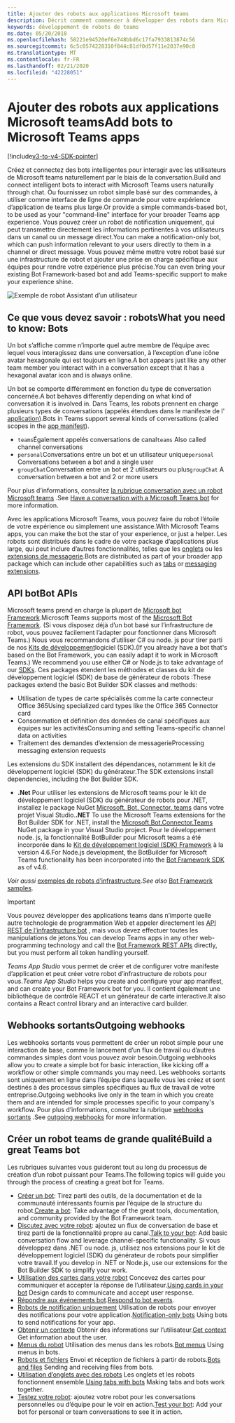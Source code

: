 ```yaml
---
title: Ajouter des robots aux applications Microsoft teams
description: Décrit comment commencer à développer des robots dans Microsoft teams
keywords: développement de robots de teams
ms.date: 05/20/2018
ms.openlocfilehash: 58221e94520ef6e748bbd6c17fa7933813874c56
ms.sourcegitcommit: 6c5c0574228310f844c81df0d57f11e2037e90c8
ms.translationtype: MT
ms.contentlocale: fr-FR
ms.lasthandoff: 02/21/2020
ms.locfileid: "42228051"
---
```

# <a name="add-bots-to-microsoft-teams-apps"></a><span data-ttu-id="90e6e-104">Ajouter des robots aux applications Microsoft teams</span><span class="sxs-lookup"><span data-stu-id="90e6e-104">Add bots to Microsoft Teams apps</span></span>

[!include[v3-to-v4-SDK-pointer](~/includes/v3-to-v4-pointer-bots.md)]

<span data-ttu-id="90e6e-105">Créez et connectez des bots intelligentes pour interagir avec les utilisateurs de Microsoft teams naturellement par le biais de la conversation.</span><span class="sxs-lookup"><span data-stu-id="90e6e-105">Build and connect intelligent bots to interact with Microsoft Teams users naturally through chat.</span></span> <span data-ttu-id="90e6e-106">Ou fournissez un robot simple basé sur des commandes, à utiliser comme interface de ligne de commande pour votre expérience d’application de teams plus large.</span><span class="sxs-lookup"><span data-stu-id="90e6e-106">Or provide a simple commands-based bot, to be used as your "command-line" interface for your broader Teams app experience.</span></span> <span data-ttu-id="90e6e-107">Vous pouvez créer un robot de notification uniquement, qui peut transmettre directement les informations pertinentes à vos utilisateurs dans un canal ou un message direct.</span><span class="sxs-lookup"><span data-stu-id="90e6e-107">You can make a notification-only bot, which can push information relevant to your users directly to them in a channel or direct message.</span></span> <span data-ttu-id="90e6e-108">Vous pouvez même mettre votre robot basé sur une infrastructure de robot et ajouter une prise en charge spécifique aux équipes pour rendre votre expérience plus précise.</span><span class="sxs-lookup"><span data-stu-id="90e6e-108">You can even bring your existing Bot Framework-based bot and add Teams-specific support to make your experience shine.</span></span>

![Exemple de robot Assistant d’un utilisateur](~/assets/images/bot_example.png)

## <a name="what-you-need-to-know-bots"></a><span data-ttu-id="90e6e-110">Ce que vous devez savoir : robots</span><span class="sxs-lookup"><span data-stu-id="90e6e-110">What you need to know: Bots</span></span>

<span data-ttu-id="90e6e-111">Un bot s’affiche comme n’importe quel autre membre de l’équipe avec lequel vous interagissez dans une conversation, à l’exception d’une icône avatar hexagonale qui est toujours en ligne.</span><span class="sxs-lookup"><span data-stu-id="90e6e-111">A bot appears just like any other team member you interact with in a conversation except that it has a hexagonal avatar icon and is always online.</span></span>

<span data-ttu-id="90e6e-112">Un bot se comporte différemment en fonction du type de conversation concernée.</span><span class="sxs-lookup"><span data-stu-id="90e6e-112">A bot behaves differently depending on what kind of conversation it is involved in.</span></span> <span data-ttu-id="90e6e-113">Dans Teams, les robots prennent en charge plusieurs types de conversations (appelés étendues dans le manifeste de l' [application](~/resources/schema/manifest-schema.md)).</span><span class="sxs-lookup"><span data-stu-id="90e6e-113">Bots in Teams support several kinds of conversations (called scopes in the [app manifest](~/resources/schema/manifest-schema.md)).</span></span>

* <span data-ttu-id="90e6e-114">`teams`Également appelés conversations de canal</span><span class="sxs-lookup"><span data-stu-id="90e6e-114">`teams` Also called channel conversations</span></span>
* <span data-ttu-id="90e6e-115">`personal`Conversations entre un bot et un utilisateur unique</span><span class="sxs-lookup"><span data-stu-id="90e6e-115">`personal` Conversations between a bot and a single user</span></span>
* <span data-ttu-id="90e6e-116">`groupChat`Conversation entre un bot et 2 utilisateurs ou plus</span><span class="sxs-lookup"><span data-stu-id="90e6e-116">`groupChat` A conversation between a bot and 2 or more users</span></span>

<span data-ttu-id="90e6e-117">Pour plus d’informations, consultez [la rubrique conversation avec un robot Microsoft teams](~/resources/bot-v3/bot-conversations/bots-conversations.md) .</span><span class="sxs-lookup"><span data-stu-id="90e6e-117">See [Have a conversation with a Microsoft Teams bot](~/resources/bot-v3/bot-conversations/bots-conversations.md) for more information.</span></span>

<span data-ttu-id="90e6e-118">Avec les applications Microsoft Teams, vous pouvez faire du robot l’étoile de votre expérience ou simplement une assistance.</span><span class="sxs-lookup"><span data-stu-id="90e6e-118">With Microsoft Teams apps, you can make the bot the star of your experience, or just a helper.</span></span> <span data-ttu-id="90e6e-119">Les robots sont distribués dans le cadre de votre package d’applications plus large, qui peut inclure d’autres fonctionnalités, telles que les [onglets](~/tabs/what-are-tabs.md) ou les [extensions de messagerie](~/messaging-extensions/what-are-messaging-extensions.md).</span><span class="sxs-lookup"><span data-stu-id="90e6e-119">Bots are distributed as part of your broader app package which can include other capabilities such as [tabs](~/tabs/what-are-tabs.md) or [messaging extensions](~/messaging-extensions/what-are-messaging-extensions.md).</span></span>

## <a name="bot-apis"></a><span data-ttu-id="90e6e-120">API bot</span><span class="sxs-lookup"><span data-stu-id="90e6e-120">Bot APIs</span></span>

<span data-ttu-id="90e6e-121">Microsoft teams prend en charge la plupart de [Microsoft bot Framework](https://dev.botframework.com/).</span><span class="sxs-lookup"><span data-stu-id="90e6e-121">Microsoft Teams supports most of the [Microsoft Bot Framework](https://dev.botframework.com/).</span></span> <span data-ttu-id="90e6e-122">(Si vous disposez déjà d’un bot basé sur l’infrastructure de robot, vous pouvez facilement l’adapter pour fonctionner dans Microsoft Teams.) Nous vous recommandons d’utiliser C# ou node. js pour tirer parti de nos [Kits de développement](/microsoftteams/platform/#pivot=sdk-tools)logiciel (SDK).</span><span class="sxs-lookup"><span data-stu-id="90e6e-122">(If you already have a bot that's based on the Bot Framework, you can easily adapt it to work in Microsoft Teams.) We recommend you use either C# or Node.js to take advantage of our [SDKs](/microsoftteams/platform/#pivot=sdk-tools).</span></span> <span data-ttu-id="90e6e-123">Ces packages étendent les méthodes et classes du kit de développement logiciel (SDK) de base de générateur de robots :</span><span class="sxs-lookup"><span data-stu-id="90e6e-123">These packages extend the basic Bot Builder SDK classes and methods:</span></span>

* <span data-ttu-id="90e6e-124">Utilisation de types de carte spécialisés comme la carte connecteur Office 365</span><span class="sxs-lookup"><span data-stu-id="90e6e-124">Using specialized card types like the Office 365 Connector card</span></span>
* <span data-ttu-id="90e6e-125">Consommation et définition des données de canal spécifiques aux équipes sur les activités</span><span class="sxs-lookup"><span data-stu-id="90e6e-125">Consuming and setting Teams-specific channel data on activities</span></span>
* <span data-ttu-id="90e6e-126">Traitement des demandes d’extension de messagerie</span><span class="sxs-lookup"><span data-stu-id="90e6e-126">Processing messaging extension requests</span></span>

<span data-ttu-id="90e6e-127">Les extensions du SDK installent des dépendances, notamment le kit de développement logiciel (SDK) du générateur.</span><span class="sxs-lookup"><span data-stu-id="90e6e-127">The SDK extensions install dependencies, including the Bot Builder SDK.</span></span>

* <span data-ttu-id="90e6e-128">**.Net** Pour utiliser les extensions de Microsoft teams pour le kit de développement logiciel (SDK) du générateur de robots pour .NET, installez le package NuGet [Microsoft. Bot. Connector. teams](https://www.nuget.org/packages/Microsoft.Bot.Connector.Teams) dans votre projet Visual Studio.</span><span class="sxs-lookup"><span data-stu-id="90e6e-128">**.NET** To use the Microsoft Teams extensions for the Bot Builder SDK for .NET, install the [Microsoft.Bot.Connector.Teams](https://www.nuget.org/packages/Microsoft.Bot.Connector.Teams) NuGet package in your Visual Studio project.</span></span> <span data-ttu-id="90e6e-129">Pour le développement node. js, la fonctionnalité BotBuilder pour Microsoft teams a été incorporée dans le [Kit de développement logiciel (SDK) Framework](https://github.com/microsoft/botframework-sdk) à la version 4.6.</span><span class="sxs-lookup"><span data-stu-id="90e6e-129">For Node.js development, the BotBuilder for Microsoft Teams functionality has been incorporated into the [Bot Framework SDK](https://github.com/microsoft/botframework-sdk) as of v4.6.</span></span>

<span data-ttu-id="90e6e-130">*Voir aussi* [exemples de robots d’infrastructure](https://github.com/Microsoft/BotBuilder-Samples/blob/master/README.md).</span><span class="sxs-lookup"><span data-stu-id="90e6e-130">*See also* [Bot Framework samples](https://github.com/Microsoft/BotBuilder-Samples/blob/master/README.md).</span></span>

> [!IMPORTANT]
> <span data-ttu-id="90e6e-131">Vous pouvez développer des applications teams dans n’importe quelle autre technologie de programmation Web et appeler directement les [API REST de l’infrastructure bot](/bot-framework/rest-api/bot-framework-rest-overview) , mais vous devez effectuer toutes les manipulations de jetons.</span><span class="sxs-lookup"><span data-stu-id="90e6e-131">You can develop Teams apps in any other web-programming technology and call the [Bot Framework REST APIs](/bot-framework/rest-api/bot-framework-rest-overview) directly, but you must perform all token handling yourself.</span></span>

<span data-ttu-id="90e6e-132">*Teams App Studio* vous permet de créer et de configurer votre manifeste d’application et peut créer votre robot d’infrastructure de robots pour vous.</span><span class="sxs-lookup"><span data-stu-id="90e6e-132">*Teams App Studio* helps you create and configure your app manifest, and can create your Bot Framework bot for you.</span></span> <span data-ttu-id="90e6e-133">Il contient également une bibliothèque de contrôle REACT et un générateur de carte interactive.</span><span class="sxs-lookup"><span data-stu-id="90e6e-133">It also contains a React control library and an interactive card builder.</span></span>

## <a name="outgoing-webhooks"></a><span data-ttu-id="90e6e-134">Webhooks sortants</span><span class="sxs-lookup"><span data-stu-id="90e6e-134">Outgoing webhooks</span></span>

<span data-ttu-id="90e6e-135">Les webhooks sortants vous permettent de créer un robot simple pour une interaction de base, comme le lancement d’un flux de travail ou d’autres commandes simples dont vous pouvez avoir besoin.</span><span class="sxs-lookup"><span data-stu-id="90e6e-135">Outgoing webhooks allow you to create a simple bot for basic interaction, like kicking off a workflow or other simple commands you may need.</span></span> <span data-ttu-id="90e6e-136">Les webhooks sortants sont uniquement en ligne dans l’équipe dans laquelle vous les créez et sont destinés à des processus simples spécifiques au flux de travail de votre entreprise.</span><span class="sxs-lookup"><span data-stu-id="90e6e-136">Outgoing webhooks live only in the team in which you create them and are intended for simple processes specific to your company's workflow.</span></span> <span data-ttu-id="90e6e-137">Pour plus d’informations, consultez la rubrique [webhooks sortants](~/webhooks-and-connectors/how-to/add-outgoing-webhook.md) .</span><span class="sxs-lookup"><span data-stu-id="90e6e-137">See [outgoing webhooks](~/webhooks-and-connectors/how-to/add-outgoing-webhook.md) for more information.</span></span>

## <a name="build-a-great-teams-bot"></a><span data-ttu-id="90e6e-138">Créer un robot teams de grande qualité</span><span class="sxs-lookup"><span data-stu-id="90e6e-138">Build a great Teams bot</span></span>

<span data-ttu-id="90e6e-139">Les rubriques suivantes vous guideront tout au long du processus de création d’un robot puissant pour Teams.</span><span class="sxs-lookup"><span data-stu-id="90e6e-139">The following topics will guide you through the process of creating a great bot for Teams.</span></span>

* <span data-ttu-id="90e6e-140">[Créer un bot](~/resources/bot-v3/bots-create.md): Tirez parti des outils, de la documentation et de la communauté intéressants fournis par l’équipe de la structure du robot.</span><span class="sxs-lookup"><span data-stu-id="90e6e-140">[Create a bot](~/resources/bot-v3/bots-create.md): Take advantage of the great tools, documentation, and community provided by the Bot Framework team.</span></span>
* <span data-ttu-id="90e6e-141">[Discutez avec votre robot](~/resources/bot-v3/bot-conversations/bots-conversations.md): ajoutez un flux de conversation de base et tirez parti de la fonctionnalité propre au canal.</span><span class="sxs-lookup"><span data-stu-id="90e6e-141">[Talk to your bot](~/resources/bot-v3/bot-conversations/bots-conversations.md): Add basic conversation flow and leverage channel-specific functionality.</span></span> <span data-ttu-id="90e6e-142">Si vous développez dans .NET ou node. js, utilisez nos extensions pour le kit de développement logiciel (SDK) du générateur de robots pour simplifier votre travail.</span><span class="sxs-lookup"><span data-stu-id="90e6e-142">If you develop in .NET or Node.js, use our extensions for the Bot Builder SDK to simplify your work.</span></span>
* <span data-ttu-id="90e6e-143">[Utilisation des cartes dans votre robot](~/resources/bot-v3/bots-cards.md) Concevez des cartes pour communiquer et accepter la réponse de l’utilisateur.</span><span class="sxs-lookup"><span data-stu-id="90e6e-143">[Using cards in your bot](~/resources/bot-v3/bots-cards.md) Design cards to communicate and accept user response.</span></span>
* <span data-ttu-id="90e6e-144">[Répondre aux événements bot](~/resources/bot-v3/bots-notifications.md).</span><span class="sxs-lookup"><span data-stu-id="90e6e-144">[Respond to bot events](~/resources/bot-v3/bots-notifications.md).</span></span>
* <span data-ttu-id="90e6e-145">[Robots de notification uniquement](~/resources/bot-v3/bots-notification-only.md) Utilisation de robots pour envoyer des notifications pour votre application.</span><span class="sxs-lookup"><span data-stu-id="90e6e-145">[Notification-only bots](~/resources/bot-v3/bots-notification-only.md) Using bots to send notifications for your app.</span></span>
* <span data-ttu-id="90e6e-146">[Obtenir un contexte](~/resources/bot-v3/bots-context.md) Obtenir des informations sur l’utilisateur.</span><span class="sxs-lookup"><span data-stu-id="90e6e-146">[Get context](~/resources/bot-v3/bots-context.md) Get information about the user.</span></span>
* <span data-ttu-id="90e6e-147">[Menus du robot](~/resources/bot-v3/bots-menus.md) Utilisation des menus dans les robots.</span><span class="sxs-lookup"><span data-stu-id="90e6e-147">[Bot menus](~/resources/bot-v3/bots-menus.md) Using menus in bots.</span></span>
* <span data-ttu-id="90e6e-148">[Robots et fichiers](~/resources/bot-v3/bots-files.md) Envoi et réception de fichiers à partir de robots.</span><span class="sxs-lookup"><span data-stu-id="90e6e-148">[Bots and files](~/resources/bot-v3/bots-files.md) Sending and receiving files from bots.</span></span>
* <span data-ttu-id="90e6e-149">[Utilisation d’onglets avec des robots](~/resources/bot-v3/bots-with-tabs.md) Les onglets et les robots fonctionnent ensemble.</span><span class="sxs-lookup"><span data-stu-id="90e6e-149">[Using tabs with bots](~/resources/bot-v3/bots-with-tabs.md) Making tabs and bots work together.</span></span>
* <span data-ttu-id="90e6e-150">[Testez votre robot](~/resources/bot-v3/bots-test.md): ajoutez votre robot pour les conversations personnelles ou d’équipe pour le voir en action.</span><span class="sxs-lookup"><span data-stu-id="90e6e-150">[Test your bot](~/resources/bot-v3/bots-test.md): Add your bot for personal or team conversations to see it in action.</span></span>
